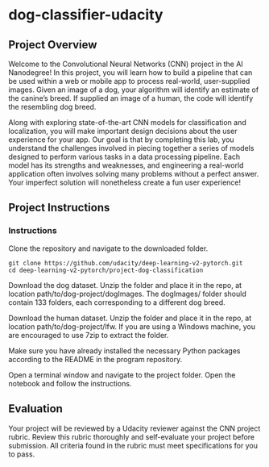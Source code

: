 # dog-classifier-udacity
## Project Overview
Welcome to the Convolutional Neural Networks (CNN) project in the AI Nanodegree! In this project, you will learn how to build a pipeline that can be used within a web or mobile app to process real-world, user-supplied images. Given an image of a dog, your algorithm will identify an estimate of the canine’s breed. If supplied an image of a human, the code will identify the resembling dog breed.



Along with exploring state-of-the-art CNN models for classification and localization, you will make important design decisions about the user experience for your app. Our goal is that by completing this lab, you understand the challenges involved in piecing together a series of models designed to perform various tasks in a data processing pipeline. Each model has its strengths and weaknesses, and engineering a real-world application often involves solving many problems without a perfect answer. Your imperfect solution will nonetheless create a fun user experience!

## Project Instructions
### Instructions
Clone the repository and navigate to the downloaded folder.

	git clone https://github.com/udacity/deep-learning-v2-pytorch.git
	cd deep-learning-v2-pytorch/project-dog-classification
Download the dog dataset. Unzip the folder and place it in the repo, at location path/to/dog-project/dogImages. The dogImages/ folder should contain 133 folders, each corresponding to a different dog breed.

Download the human dataset. Unzip the folder and place it in the repo, at location path/to/dog-project/lfw. If you are using a Windows machine, you are encouraged to use 7zip to extract the folder.

Make sure you have already installed the necessary Python packages according to the README in the program repository.

Open a terminal window and navigate to the project folder. Open the notebook and follow the instructions.

	

## Evaluation
Your project will be reviewed by a Udacity reviewer against the CNN project rubric. Review this rubric thoroughly and self-evaluate your project before submission. All criteria found in the rubric must meet specifications for you to pass.

